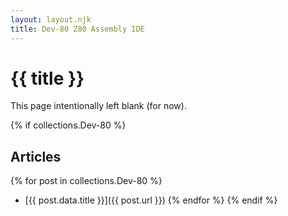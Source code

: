 ```yaml
---
layout: layout.njk
title: Dev-80 Z80 Assembly IDE
---
```

# {{ title }}

This page intentionally left blank (for now).

{% if collections.Dev-80 %}
## Articles
{% for post in collections.Dev-80 %}
- [{{ post.data.title }}]({{ post.url }})
{% endfor %}
{% endif %}